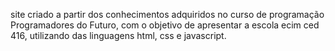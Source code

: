 site criado a partir dos conhecimentos adquiridos no curso de programação Programadores do Futuro, com o objetivo de apresentar a escola ecim ced 416, utilizando das linguagens html, css e javascript.
